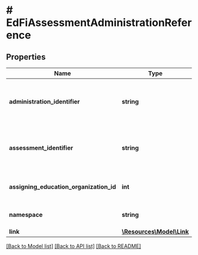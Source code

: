# # EdFiAssessmentAdministrationReference

## Properties

Name | Type | Description | Notes
------------ | ------------- | ------------- | -------------
**administration_identifier** | **string** | The title or name of the assessment in the context of its administration. |
**assessment_identifier** | **string** | A unique number or alphanumeric code assigned to an assessment. |
**assigning_education_organization_id** | **int** | The identifier assigned to an education organization. |
**namespace** | **string** | Namespace for the assessment. |
**link** | [**\Resources\Model\Link**](Link.md) |  | [optional]

[[Back to Model list]](../../README.md#models) [[Back to API list]](../../README.md#endpoints) [[Back to README]](../../README.md)
